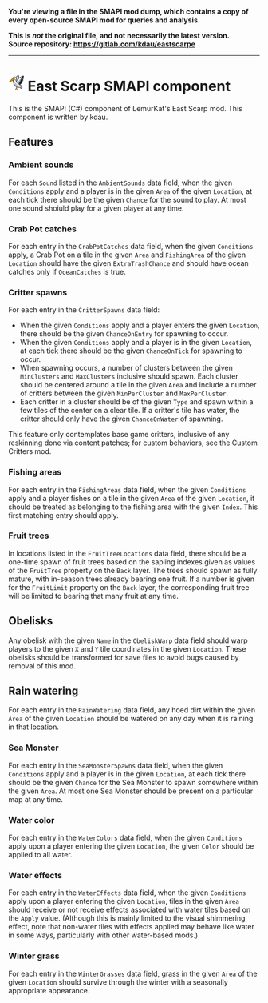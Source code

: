 **You're viewing a file in the SMAPI mod dump, which contains a copy of every open-source SMAPI mod
for queries and analysis.**

**This is _not_ the original file, and not necessarily the latest version.**  
**Source repository: https://gitlab.com/kdau/eastscarpe**

----

# ![[icon]](promo/icon.png) East Scarp SMAPI component

This is the SMAPI (C#) component of LemurKat's East Scarp mod. This component is written by kdau.

## Features

### Ambient sounds

For each `Sound` listed in the `AmbientSounds` data field, when the given `Conditions` apply and a player is in the given `Area` of the given `Location`, at each tick there should be the given `Chance` for the sound to play. At most one sound shoiuld play for a given player at any time.

### Crab Pot catches

For each entry in the `CrabPotCatches` data field, when the given `Conditions` apply, a Crab Pot on a tile in the given `Area` and `FishingArea` of the given `Location` should have the given `ExtraTrashChance` and should have ocean catches only if `OceanCatches` is true.

### Critter spawns

For each entry in the `CritterSpawns` data field:

* When the given `Conditions` apply and a player enters the given `Location`, there should be the given `ChanceOnEntry` for spawning to occur.
* When the given `Conditions` apply and a player is in the given `Location`, at each tick there should be the given `ChanceOnTick` for spawning to occur.
* When spawning occurs, a number of clusters between the given `MinClusters` and `MaxClusters` inclusive should spawn. Each cluster should be centered around a tile in the given `Area` and include a number of critters between the given `MinPerCluster` and `MaxPerCluster`.
* Each critter in a cluster should be of the given `Type` and spawn within a few tiles of the center on a clear tile. If a critter's tile has water, the critter should only have the given `ChanceOnWater` of spawning.

This feature only contemplates base game critters, inclusive of any reskinning done via content patches; for custom behaviors, see the Custom Critters mod.

### Fishing areas

For each entry in the `FishingAreas` data field, when the given `Conditions` apply and a player fishes on a tile in the given `Area` of the given `Location`, it should be treated as belonging to the fishing area with the given `Index`. This first matching entry should apply.

### Fruit trees

In locations listed in the `FruitTreeLocations` data field, there should be a one-time spawn of fruit trees based on the sapling indexes given as values of the `FruitTree` property on the `Back` layer. The trees should spawn as fully mature, with in-season trees already bearing one fruit. If a number is given for the `FruitLimit` property on the `Back` layer, the corresponding fruit tree will be limited to bearing that many fruit at any time.

## Obelisks

Any obelisk with the given `Name` in the `ObeliskWarp` data field should warp players to the given `X` and `Y` tile coordinates in the given `Location`. These obelisks should be transformed for save files to avoid bugs caused by removal of this mod.

## Rain watering

For each entry in the `RainWatering` data field, any hoed dirt within the given `Area` of the given `Location` should be watered on any day when it is raining in that location.

### Sea Monster

For each entry in the `SeaMonsterSpawns` data field, when the given `Conditions` apply and a player is in the given `Location`, at each tick there should be the given `Chance` for the Sea Monster to spawn somewhere within the given `Area`. At most one Sea Monster should be present on a particular map at any time.

### Water color

For each entry in the `WaterColors` data field, when the given `Conditions` apply upon a player entering the given `Location`, the given `Color` should be applied to all water.

### Water effects

For each entry in the `WaterEffects` data field, when the given `Conditions` apply upon a player entering the given `Location`, tiles in the given `Area` should receive or not receive effects associated with water tiles based on the `Apply` value. (Although this is mainly limited to the visual shimmering effect, note that non-water tiles with effects applied may behave like water in some ways, particularly with other water-based mods.)

### Winter grass

For each entry in the `WinterGrasses` data field, grass in the given `Area` of the given `Location` should survive through the winter with a seasonally appropriate appearance.

